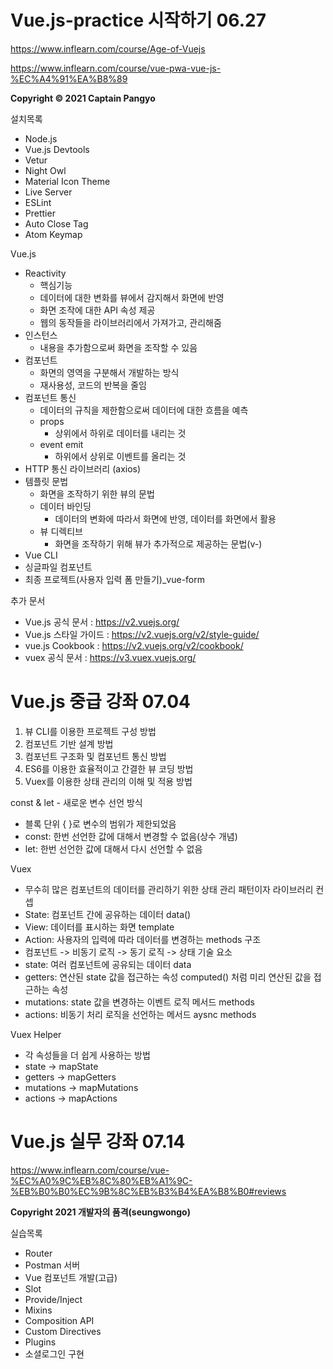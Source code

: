 # Vue.js-practice 시작하기 06.27

https://www.inflearn.com/course/Age-of-Vuejs

https://www.inflearn.com/course/vue-pwa-vue-js-%EC%A4%91%EA%B8%89

**Copyright © 2021 Captain Pangyo**

설치목록
- Node.js
- Vue.js Devtools
- Vetur
- Night Owl
- Material Icon Theme
- Live Server
- ESLint
- Prettier
- Auto Close Tag
- Atom Keymap

Vue.js
- Reactivity
  - 핵심기능
  - 데이터에 대한 변화를 뷰에서 감지해서 화면에 반영
  - 화면 조작에 대한 API 속성 제공
  - 웹의 동작들을 라이브러리에서 가져가고, 관리해줌
- 인스턴스
  - 내용을 추가함으로써 화면을 조작할 수 있음
- 컴포넌트
  - 화면의 영역을 구분해서 개발하는 방식
  - 재사용성, 코드의 반복을 줄임
- 컴포넌트 통신
  - 데이터의 규칙을 제한함으로써 데이터에 대한 흐름을 예측
  - props
    - 상위에서 하위로 데이터를 내리는 것
  - event emit
    - 하위에서 상위로 이벤트를 올리는 것
- HTTP 통신 라이브러리 (axios)
- 템플릿 문법
  - 화면을 조작하기 위한 뷰의 문법
  - 데이터 바인딩
    - 데이터의 변화에 따라서 화면에 반영, 데이터를 화면에서 활용
  - 뷰 디렉티브
    - 화면을 조작하기 위해 뷰가 추가적으로 제공하는 문법(v-)
- Vue CLI
- 싱글파일 컴포넌트
- 최종 프로젝트(사용자 입력 폼 만들기)_vue-form

추가 문서
- Vue.js 공식 문서 : https://v2.vuejs.org/
- Vue.js 스타일 가이드 : https://v2.vuejs.org/v2/style-guide/
- vue.js Cookbook : https://v2.vuejs.org/v2/cookbook/
- vuex 공식 문서 : https://v3.vuex.vuejs.org/

# Vue.js 중급 강좌 07.04

1. 뷰 CLI를 이용한 프로젝트 구성 방법
2. 컴포넌트 기반 설계 방법
3. 컴포넌트 구조화 및 컴포넌트 통신 방법
4. ES6를 이용한 효율적이고 간결한 뷰 코딩 방법
5. Vuex를 이용한 상태 관리의 이해 및 적용 방법

const & let - 새로운 변수 선언 방식
- 블록 단위 { }로 변수의 범위가 제한되었음
- const: 한번 선언한 값에 대해서 변경할 수 없음(상수 개념)
- let: 한번 선언한 값에 대해서 다시 선언할 수 없음

Vuex
- 무수히 많은 컴포넌트의 데이터를 관리하기 위한 상태 관리 패턴이자 라이브러리
컨셉
- State: 컴포넌트 간에 공유하는 데이터 data()
- View: 데이터를 표시하는 화면 template
- Action: 사용자의 입력에 따라 데이터를 변경하는 methods
구조
- 컴포넌트 -> 비동기 로직 -> 동기 로직 -> 상태
기술 요소
- state: 여러 컴포넌트에 공유되는 데이터 data
- getters: 연산된 state 값을 접근하는 속성 computed() 처럼 미리 연산된 값을 접근하는 속성
- mutations: state 값을 변경하는 이벤트 로직 메서드 methods
- actions: 비동기 처리 로직을 선언하는 메서드 aysnc methods

Vuex Helper
- 각 속성들을 더 쉽게 사용하는 방법
- state -> mapState
- getters -> mapGetters
- mutations -> mapMutations
- actions -> mapActions

# Vue.js 실무 강좌 07.14

https://www.inflearn.com/course/vue-%EC%A0%9C%EB%8C%80%EB%A1%9C-%EB%B0%B0%EC%9B%8C%EB%B3%B4%EA%B8%B0#reviews

**Copyright 2021 개발자의 품격(seungwongo)**

실습목록
- Router
- Postman 서버
- Vue 컴포넌트 개발(고급)
- Slot
- Provide/Inject
- Mixins
- Composition API
- Custom Directives
- Plugins
- 소셜로그인 구현